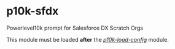 # p10k-sfdx

Powerlevel10k prompt for Salesforce DX Scratch Orgs

This module must be loaded **after** the *[p10k-load-config][1]* module.

[1]: https://github.com/jayree/p10k-load-config